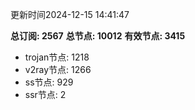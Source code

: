 更新时间2024-12-15 14:41:47

**总订阅: 2567**
**总节点: 10012**
**有效节点: 3415**
- trojan节点: 1218
- v2ray节点: 1266
- ss节点: 929
- ssr节点: 2
